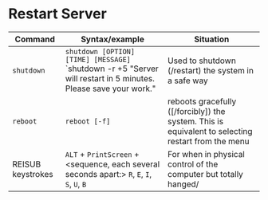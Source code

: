 Restart Server
==============

Command           | Syntax/example | Situation
------------------|----------------|----------
`shutdown`        | `shutdown [OPTION] [TIME] [MESSAGE]` <br> `shutdown -r +5 "Server will restart in 5 minutes. Please save your work." | Used to shutdown (/restart) the system in a safe way
`reboot`          | `reboot [-f]` | reboots gracefully ([/forcibly]) the system. This is equivalent to selecting restart from the menu
REISUB keystrokes | `ALT` + `PrintScreen` + <sequence, each several seconds apart:> `R`, `E`, `I`, `S`, `U`, `B` | For when in physical control of the computer but totally hanged/
